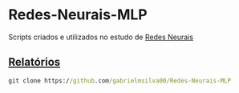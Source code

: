 # Redes-Neurais-MLP
Scripts criados e utilizados no estudo de [Redes Neurais](https://www.ementario.uerj.br/ementa.php?cdg_disciplina=10872)

## [Relatórios](https://gabrielmsilva00.github.io/Redes-Neurais-MLP/)

```cmd
git clone https://github.com/gabrielmsilva00/Redes-Neurais-MLP
```
